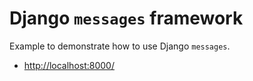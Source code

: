 # Django `messages` framework

Example to demonstrate how to use Django `messages`.

- [http://localhost:8000/](http://localhost:8000/)
